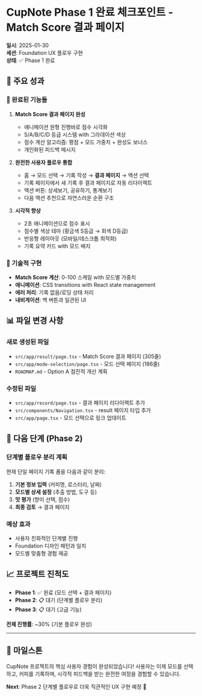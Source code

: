 # CupNote Phase 1 완료 체크포인트 - Match Score 결과 페이지

**일시**: 2025-01-30  
**세션**: Foundation UX 플로우 구현  
**상태**: ✅ Phase 1 완료

## 📍 주요 성과

### 🎯 완료된 기능들

1. **Match Score 결과 페이지 완성**
   - 애니메이션 원형 진행바로 점수 시각화
   - S/A/B/C/D 등급 시스템 with 그라데이션 색상
   - 점수 계산 알고리즘: 평점 + 모드 가중치 + 완성도 보너스
   - 개인화된 피드백 메시지

2. **완전한 사용자 플로우 통합**
   - 홈 → 모드 선택 → 기록 작성 → **결과 페이지** → 액션 선택
   - 기록 페이지에서 새 기록 후 결과 페이지로 자동 리다이렉트
   - 액션 버튼: 상세보기, 공유하기, 통계보기
   - 다음 액션 추천으로 자연스러운 순환 구조

3. **시각적 향상**
   - 2초 애니메이션으로 점수 표시
   - 점수별 색상 테마 (황금색 S등급 → 회색 D등급)
   - 반응형 레이아웃 (모바일/데스크톱 최적화)
   - 기록 요약 카드 with 모드 배지

### 🔧 기술적 구현

- **Match Score 계산**: 0-100 스케일 with 모드별 가중치
- **애니메이션**: CSS transitions with React state management
- **에러 처리**: 기록 없음/로딩 상태 처리
- **내비게이션**: 백 버튼과 일관된 UI

## 📊 파일 변경 사항

### 새로 생성된 파일

- `src/app/result/page.tsx` - Match Score 결과 페이지 (305줄)
- `src/app/mode-selection/page.tsx` - 모드 선택 페이지 (186줄)
- `ROADMAP.md` - Option A 점진적 개선 계획

### 수정된 파일

- `src/app/record/page.tsx` - 결과 페이지 리다이렉트 추가
- `src/components/Navigation.tsx` - result 페이지 타입 추가
- `src/app/page.tsx` - 모드 선택으로 링크 업데이트

## 🎯 다음 단계 (Phase 2)

### 단계별 플로우 분리 계획

현재 단일 페이지 기록 폼을 다음과 같이 분리:

1. **기본 정보 입력** (커피명, 로스터리, 날짜)
2. **모드별 상세 설정** (추출 방법, 도구 등)
3. **맛 평가** (향미 선택, 점수)
4. **최종 검토** → 결과 페이지

### 예상 효과

- 사용자 친화적인 단계별 진행
- Foundation 디자인 패턴과 일치
- 모드별 맞춤형 경험 제공

## 📈 프로젝트 진척도

- **Phase 1**: ✅ 완료 (모드 선택 + 결과 페이지)
- **Phase 2**: 📋 대기 (단계별 플로우 분리)
- **Phase 3**: 📋 대기 (고급 기능)

**전체 진행률**: ~30% (기본 플로우 완성)

---

## 🎉 마일스톤

CupNote 프로젝트의 핵심 사용자 경험이 완성되었습니다!
사용자는 이제 모드를 선택하고, 커피를 기록하며, 시각적 피드백을 받는 완전한 여정을 경험할 수 있습니다.

**Next**: Phase 2 단계별 플로우로 더욱 직관적인 UX 구현 예정 🚀
